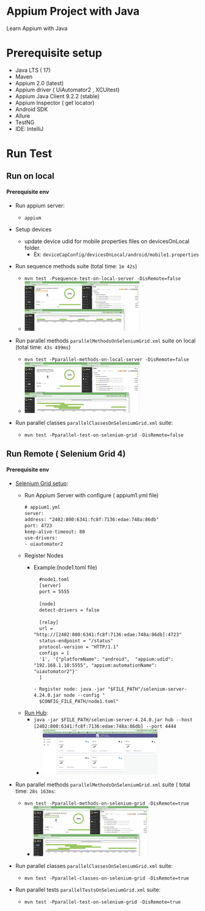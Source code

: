 # Appium Project with Java

Learn Appium with Java

# Prerequisite setup

- Java LTS ( 17)
- Maven
- Appium 2.0 (latest)
- Appium driver ( UiAutomator2 , XCUitest)
- Appium Java Client 9.2.2 (stable)
- Appium Inspector ( get locator)
- Android SDK
- Allure
- TestNG
- IDE: IntelliJ

# Run Test

## Run on local

#### Prerequisite env

- Run appium server:
    - `appium`
- Setup devices
    - update device udid for mobile properties files on devicesOnLocal folder.
        - Ex: `deviceCapConfig/devicesOnLocal/android/mobile1.properties`

- Run sequence methods suite (total time: `1m 42s`)
    - `mvn test -Psequence-test-on-local-server -DisRemote=false`
    - <img src="resources/images/sequenceMethodsOnLocal.png" width="300" />
- Run parallel methods `parallelMethodsOnSeleniumGrid.xml` suite on local (total time: `43s 499ms`)
    - `mvn test -Pparallel-methods-on-local-server -DisRemote=false`
    - <img src="resources/images/parallelMethodsOnLocal.png" width="300" /> 

- Run parallel classes  `parallelClassesOnSeleniumGrid.xml` suite:
    - `mvn test -Pparallel-test-on-selenium-grid -DisRemote=false`

## Run Remote ( Selenium Grid 4)

#### Prerequisite env

- [Selenium Grid setup](https://appium.io/docs/en/2.0/guides/grid/):
    - Run Appium Server with configure ( appium1.yml file)
        ```
      # appium1.yml
      server:
      address: "2402:800:6341:fc8f:7136:edae:748a:86db"
      port: 4723
      keep-alive-timeout: 80
      use-drivers:
        - uiautomator2
        ```
    - Register Nodes
        - Example:(node1.toml file)
            ```
              #node1.toml
              [server]
              port = 5555
              
              [node]
              detect-drivers = false
              
              [relay]
              url = "http://[2402:800:6341:fc8f:7136:edae:748a:86db]:4723"
              status-endpoint = "/status"
              protocol-version = "HTTP/1.1"
              configs = [
              '1', '{"platformName": "android",  "appium:udid": "192.168.1.10:5555", "appium:automationName": "uiautomator2"}'
              ]
             ```           

              - Register node: java -jar "$FILE_PATH"/selenium-server-4.24.0.jar node --config "
                $CONFIG_FILE_PATH/node1.toml"
    - [Run Hub](https://appium.io/docs/en/2.0/guides/grid/):
        - `java -jar $FILE_PATH/selenium-server-4.24.0.jar hub --host [2402:800:6341:fc8f:7136:edae:748a:86db] --port 4444`
            - <img src="resources/images/seleniumGrid.png" width="300" /> 

- Run parallel methods `parallelMethodsOnSeleniumGrid.xml` suite ( total time: `28s 163ms`:
    - `mvn test -Pparallel-methods-on-selenium-grid -DisRemote=true`
        - <img src="resources/images/parallelMethodsOnSeleniumGrid.png" width="300" />

- Run parallel classes `parallelClassesOnSeleniumGrid.xml` suite:
    - `mvn test -Pparallel-classes-on-selenium-grid -DisRemote=true`
- Run parallel tests `parallelTestsOnSeleniumGrid.xml` suite:
    - `mvn test -Pparallel-test-on-selenium-grid -DisRemote=true`

